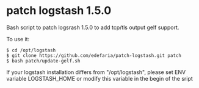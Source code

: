 # patch logstash 1.5.0
Bash script to patch logsrash 1.5.0 to add tcp/tls output gelf support.

To use it:

    $ cd /opt/logstash
    $ git clone https://github.com/edefaria/patch-logstash.git patch
    $ bash patch/update-gelf.sh

If your logstash installation differs from "/opt/logstash", please set ENV variable LOGSTASH_HOME or modify this variable in the begin of the sript
